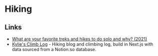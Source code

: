 # Hiking

## Links

- [What are your favorite treks and hikes to do solo and why? (2021)](https://www.reddit.com/r/solotravel/comments/m16pyc/what_are_your_favorite_treks_and_hikes_to_do_solo/)
- [Kylie's Climb Log](https://github.com/kale-stew/climb-log) - Hiking blog and climbing log, build in Next.js with data sourced from a Notion.so database.
